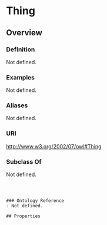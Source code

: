 # Thing

## Overview

### Definition
Not defined.

### Examples
Not defined.

### Aliases
Not defined.

### URI
http://www.w3.org/2002/07/owl#Thing

### Subclass Of
Not defined.

```



### Ontology Reference
- Not defined.

## Properties
